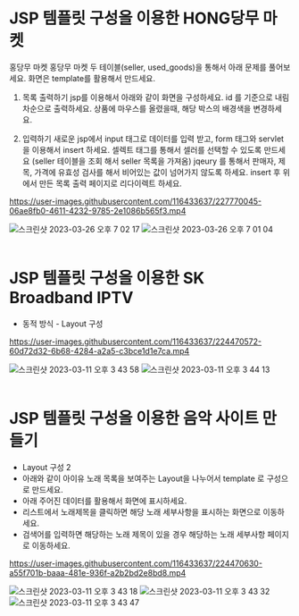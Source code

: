 
# JSP 템플릿 구성을 이용한 HONG당무 마켓
홍당무 마켓
홍당무 마켓 두 테이블(seller, used_goods)을 통해서 아래 문제를 풀어보세요.
화면은 template를 활용해서 만드세요.
 

1. 목록 출력하기
jsp를 이용해서 아래와 같이 화면을 구성하세요.
id 를 기준으로 내림차순으로 출력하세요.
상품에 마우스를 올렸을때, 해당 박스의 배경색을 변경하세요.
 

2. 입력하기
새로운 jsp에서 input 태그로 데이터를 입력 받고, form 태그와 servlet을 이용해서 insert 하세요.
셀렉트 태그를 통해서 셀러를 선택할 수 있도록 만드세요 (seller 테이블을 조회 해서 seller 목록을 가져옴)
jqeury 를 통해서 판매자, 제목, 가격에 유효성 검사를 해서 비어있는 값이 넘어가지 않도록 하세요.
insert 후 위에서 만든 목록 출력 페이지로 리다이렉트 하세요.



https://user-images.githubusercontent.com/116433637/227770045-06ae8fb0-4611-4232-9785-2e1086b565f3.mp4


![스크린샷 2023-03-26 오후 7 02 17](https://user-images.githubusercontent.com/116433637/227769980-a6dc45d5-2f9d-4dcd-8d2a-b868e6404c43.png)
![스크린샷 2023-03-26 오후 7 01 04](https://user-images.githubusercontent.com/116433637/227769985-ccafcd89-76ea-4ae9-b19a-76074d97a7ed.png)
<br><br>






# JSP 템플릿 구성을 이용한 SK Broadband IPTV
- 동적 방식 - Layout 구성


https://user-images.githubusercontent.com/116433637/224470572-60d72d32-6b68-4284-a2a5-c3bce1d1e7ca.mp4

![스크린샷 2023-03-11 오후 3 43 58](https://user-images.githubusercontent.com/116433637/224470575-8af4b09a-a160-44e8-a00c-4a7c62321186.png)
![스크린샷 2023-03-11 오후 3 44 13](https://user-images.githubusercontent.com/116433637/224470580-bf75d847-c62d-4a32-9e53-9fd524a4ab24.png)
<br><br>





# JSP 템플릿 구성을 이용한 음악 사이트 만들기 
- Layout 구성 2
- 아래와 같이 아이유 노래 목록을 보여주는 Layout을 나누어서 template 로 구성으로 만드세요.
- 아래 주어진 데이터를 활용해서 화면에 표시하세요.
- 리스트에서 노래제목을 클릭하면 해당 노래 세부사항을 표시하는 화면으로 이동하세요.
- 검색어를 입력하면 해당하는 노래 제목이 있을 경우 해당하는 노래 세부사항 페이지로 이동하세요.


https://user-images.githubusercontent.com/116433637/224470630-a55f701b-baaa-481e-936f-a2b2bd2e8bd8.mp4

![스크린샷 2023-03-11 오후 3 43 18](https://user-images.githubusercontent.com/116433637/224470637-65469cee-9ccb-4820-a8f3-0727c2013939.png)
![스크린샷 2023-03-11 오후 3 43 32](https://user-images.githubusercontent.com/116433637/224470640-bb2f3b6e-4bfa-4e5a-93e7-de5b818257d0.png)
![스크린샷 2023-03-11 오후 3 43 47](https://user-images.githubusercontent.com/116433637/224470642-3aff2bdc-9be9-4cd4-9d3e-dee294447234.png)
<br><br>

